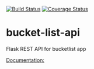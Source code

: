 [![Build Status](https://travis-ci.org/brayoh/bucket-list-api.svg?branch=master)](https://travis-ci.org/brayoh/bucket-list-api)
[![Coverage Status](https://coveralls.io/repos/github/brayoh/bucket-list-api/badge.svg?branch=develop)](https://coveralls.io/github/brayoh/bucket-list-api?branch=develop)
# bucket-list-api
Flask REST API for bucketlist app

[Documentation:](http://docs.awesomebucketlist.apiary.io/#)
